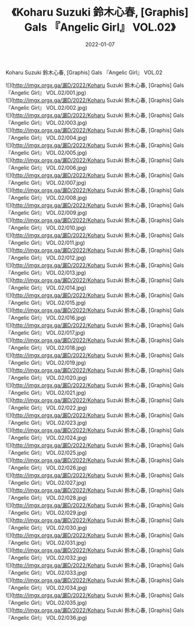﻿---
layout: post
title:  《Koharu Suzuki 鈴木心春, [Graphis] Gals 『Angelic Girl』 VOL.02》
date:   2022-01-07
img: http://imgx.orgx.ga/漏D/2022/Koharu Suzuki 鈴木心春, [Graphis] Gals 『Angelic Girl』 VOL.02/000.jpg
categories: [美女, 清纯, 唯美]
---

Koharu Suzuki 鈴木心春, [Graphis] Gals 『Angelic Girl』 VOL.02

  ![](http://imgx.orgx.ga/漏D/2022/Koharu Suzuki 鈴木心春, [Graphis] Gals 『Angelic Girl』 VOL.02/001.jpg) <br> ![](http://imgx.orgx.ga/漏D/2022/Koharu Suzuki 鈴木心春, [Graphis] Gals 『Angelic Girl』 VOL.02/002.jpg) <br> ![](http://imgx.orgx.ga/漏D/2022/Koharu Suzuki 鈴木心春, [Graphis] Gals 『Angelic Girl』 VOL.02/003.jpg) <br> ![](http://imgx.orgx.ga/漏D/2022/Koharu Suzuki 鈴木心春, [Graphis] Gals 『Angelic Girl』 VOL.02/004.jpg) <br> ![](http://imgx.orgx.ga/漏D/2022/Koharu Suzuki 鈴木心春, [Graphis] Gals 『Angelic Girl』 VOL.02/005.jpg) <br> ![](http://imgx.orgx.ga/漏D/2022/Koharu Suzuki 鈴木心春, [Graphis] Gals 『Angelic Girl』 VOL.02/006.jpg) <br> ![](http://imgx.orgx.ga/漏D/2022/Koharu Suzuki 鈴木心春, [Graphis] Gals 『Angelic Girl』 VOL.02/007.jpg) <br> ![](http://imgx.orgx.ga/漏D/2022/Koharu Suzuki 鈴木心春, [Graphis] Gals 『Angelic Girl』 VOL.02/008.jpg) <br> ![](http://imgx.orgx.ga/漏D/2022/Koharu Suzuki 鈴木心春, [Graphis] Gals 『Angelic Girl』 VOL.02/009.jpg) <br> ![](http://imgx.orgx.ga/漏D/2022/Koharu Suzuki 鈴木心春, [Graphis] Gals 『Angelic Girl』 VOL.02/010.jpg) <br> ![](http://imgx.orgx.ga/漏D/2022/Koharu Suzuki 鈴木心春, [Graphis] Gals 『Angelic Girl』 VOL.02/011.jpg) <br> ![](http://imgx.orgx.ga/漏D/2022/Koharu Suzuki 鈴木心春, [Graphis] Gals 『Angelic Girl』 VOL.02/012.jpg) <br> ![](http://imgx.orgx.ga/漏D/2022/Koharu Suzuki 鈴木心春, [Graphis] Gals 『Angelic Girl』 VOL.02/013.jpg) <br> ![](http://imgx.orgx.ga/漏D/2022/Koharu Suzuki 鈴木心春, [Graphis] Gals 『Angelic Girl』 VOL.02/014.jpg) <br> ![](http://imgx.orgx.ga/漏D/2022/Koharu Suzuki 鈴木心春, [Graphis] Gals 『Angelic Girl』 VOL.02/015.jpg) <br> ![](http://imgx.orgx.ga/漏D/2022/Koharu Suzuki 鈴木心春, [Graphis] Gals 『Angelic Girl』 VOL.02/016.jpg) <br> ![](http://imgx.orgx.ga/漏D/2022/Koharu Suzuki 鈴木心春, [Graphis] Gals 『Angelic Girl』 VOL.02/017.jpg) <br> ![](http://imgx.orgx.ga/漏D/2022/Koharu Suzuki 鈴木心春, [Graphis] Gals 『Angelic Girl』 VOL.02/018.jpg) <br> ![](http://imgx.orgx.ga/漏D/2022/Koharu Suzuki 鈴木心春, [Graphis] Gals 『Angelic Girl』 VOL.02/019.jpg) <br> ![](http://imgx.orgx.ga/漏D/2022/Koharu Suzuki 鈴木心春, [Graphis] Gals 『Angelic Girl』 VOL.02/020.jpg) <br> ![](http://imgx.orgx.ga/漏D/2022/Koharu Suzuki 鈴木心春, [Graphis] Gals 『Angelic Girl』 VOL.02/021.jpg) <br> ![](http://imgx.orgx.ga/漏D/2022/Koharu Suzuki 鈴木心春, [Graphis] Gals 『Angelic Girl』 VOL.02/022.jpg) <br> ![](http://imgx.orgx.ga/漏D/2022/Koharu Suzuki 鈴木心春, [Graphis] Gals 『Angelic Girl』 VOL.02/023.jpg) <br> ![](http://imgx.orgx.ga/漏D/2022/Koharu Suzuki 鈴木心春, [Graphis] Gals 『Angelic Girl』 VOL.02/024.jpg) <br> ![](http://imgx.orgx.ga/漏D/2022/Koharu Suzuki 鈴木心春, [Graphis] Gals 『Angelic Girl』 VOL.02/025.jpg) <br> ![](http://imgx.orgx.ga/漏D/2022/Koharu Suzuki 鈴木心春, [Graphis] Gals 『Angelic Girl』 VOL.02/026.jpg) <br> ![](http://imgx.orgx.ga/漏D/2022/Koharu Suzuki 鈴木心春, [Graphis] Gals 『Angelic Girl』 VOL.02/027.jpg) <br> ![](http://imgx.orgx.ga/漏D/2022/Koharu Suzuki 鈴木心春, [Graphis] Gals 『Angelic Girl』 VOL.02/028.jpg) <br> ![](http://imgx.orgx.ga/漏D/2022/Koharu Suzuki 鈴木心春, [Graphis] Gals 『Angelic Girl』 VOL.02/029.jpg) <br> ![](http://imgx.orgx.ga/漏D/2022/Koharu Suzuki 鈴木心春, [Graphis] Gals 『Angelic Girl』 VOL.02/030.jpg) <br> ![](http://imgx.orgx.ga/漏D/2022/Koharu Suzuki 鈴木心春, [Graphis] Gals 『Angelic Girl』 VOL.02/031.jpg) <br> ![](http://imgx.orgx.ga/漏D/2022/Koharu Suzuki 鈴木心春, [Graphis] Gals 『Angelic Girl』 VOL.02/032.jpg) <br> ![](http://imgx.orgx.ga/漏D/2022/Koharu Suzuki 鈴木心春, [Graphis] Gals 『Angelic Girl』 VOL.02/033.jpg) <br> ![](http://imgx.orgx.ga/漏D/2022/Koharu Suzuki 鈴木心春, [Graphis] Gals 『Angelic Girl』 VOL.02/034.jpg) <br> ![](http://imgx.orgx.ga/漏D/2022/Koharu Suzuki 鈴木心春, [Graphis] Gals 『Angelic Girl』 VOL.02/035.jpg) <br> ![](http://imgx.orgx.ga/漏D/2022/Koharu Suzuki 鈴木心春, [Graphis] Gals 『Angelic Girl』 VOL.02/036.jpg) <br>